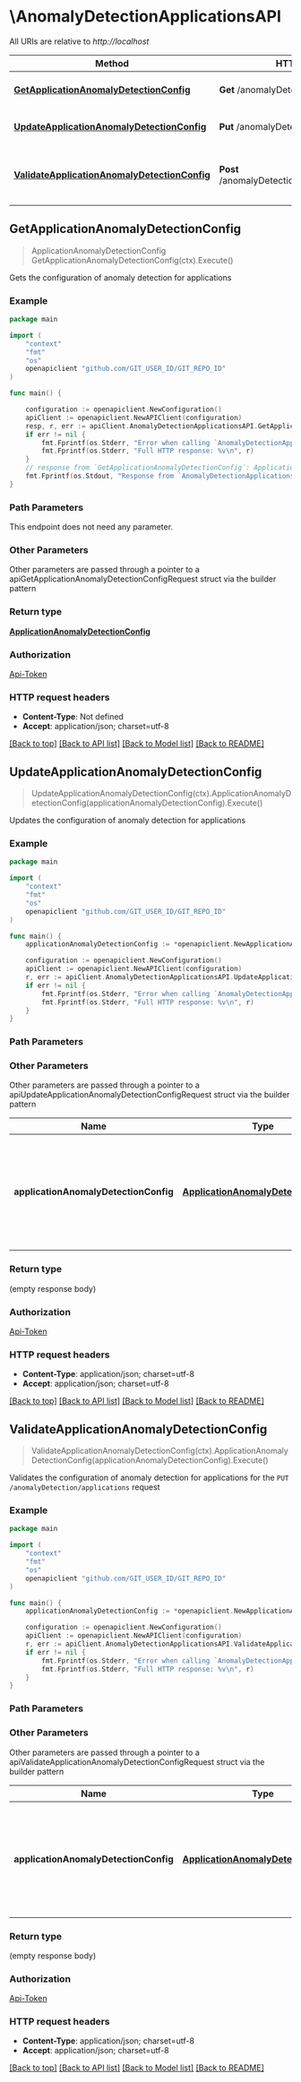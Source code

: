 # \AnomalyDetectionApplicationsAPI

All URIs are relative to *http://localhost*

Method | HTTP request | Description
------------- | ------------- | -------------
[**GetApplicationAnomalyDetectionConfig**](AnomalyDetectionApplicationsAPI.md#GetApplicationAnomalyDetectionConfig) | **Get** /anomalyDetection/applications | Gets the configuration of anomaly detection for applications
[**UpdateApplicationAnomalyDetectionConfig**](AnomalyDetectionApplicationsAPI.md#UpdateApplicationAnomalyDetectionConfig) | **Put** /anomalyDetection/applications | Updates the configuration of anomaly detection for applications
[**ValidateApplicationAnomalyDetectionConfig**](AnomalyDetectionApplicationsAPI.md#ValidateApplicationAnomalyDetectionConfig) | **Post** /anomalyDetection/applications/validator | Validates the configuration of anomaly detection for applications for the &#x60;PUT /anomalyDetection/applications&#x60; request



## GetApplicationAnomalyDetectionConfig

> ApplicationAnomalyDetectionConfig GetApplicationAnomalyDetectionConfig(ctx).Execute()

Gets the configuration of anomaly detection for applications

### Example

```go
package main

import (
    "context"
    "fmt"
    "os"
    openapiclient "github.com/GIT_USER_ID/GIT_REPO_ID"
)

func main() {

    configuration := openapiclient.NewConfiguration()
    apiClient := openapiclient.NewAPIClient(configuration)
    resp, r, err := apiClient.AnomalyDetectionApplicationsAPI.GetApplicationAnomalyDetectionConfig(context.Background()).Execute()
    if err != nil {
        fmt.Fprintf(os.Stderr, "Error when calling `AnomalyDetectionApplicationsAPI.GetApplicationAnomalyDetectionConfig``: %v\n", err)
        fmt.Fprintf(os.Stderr, "Full HTTP response: %v\n", r)
    }
    // response from `GetApplicationAnomalyDetectionConfig`: ApplicationAnomalyDetectionConfig
    fmt.Fprintf(os.Stdout, "Response from `AnomalyDetectionApplicationsAPI.GetApplicationAnomalyDetectionConfig`: %v\n", resp)
}
```

### Path Parameters

This endpoint does not need any parameter.

### Other Parameters

Other parameters are passed through a pointer to a apiGetApplicationAnomalyDetectionConfigRequest struct via the builder pattern


### Return type

[**ApplicationAnomalyDetectionConfig**](ApplicationAnomalyDetectionConfig.md)

### Authorization

[Api-Token](../README.md#Api-Token)

### HTTP request headers

- **Content-Type**: Not defined
- **Accept**: application/json; charset=utf-8

[[Back to top]](#) [[Back to API list]](../README.md#documentation-for-api-endpoints)
[[Back to Model list]](../README.md#documentation-for-models)
[[Back to README]](../README.md)


## UpdateApplicationAnomalyDetectionConfig

> UpdateApplicationAnomalyDetectionConfig(ctx).ApplicationAnomalyDetectionConfig(applicationAnomalyDetectionConfig).Execute()

Updates the configuration of anomaly detection for applications

### Example

```go
package main

import (
    "context"
    "fmt"
    "os"
    openapiclient "github.com/GIT_USER_ID/GIT_REPO_ID"
)

func main() {
    applicationAnomalyDetectionConfig := *openapiclient.NewApplicationAnomalyDetectionConfig(*openapiclient.NewFailureRateIncreaseDetectionConfig("DetectionMode_example"), *openapiclient.NewResponseTimeDegradationDetectionConfig("DetectionMode_example"), *openapiclient.NewTrafficDropDetectionConfig(false), *openapiclient.NewTrafficSpikeDetectionConfig(false)) // ApplicationAnomalyDetectionConfig | The JSON body of the request, containing parameters of the application anomaly detection configuration. (optional)

    configuration := openapiclient.NewConfiguration()
    apiClient := openapiclient.NewAPIClient(configuration)
    r, err := apiClient.AnomalyDetectionApplicationsAPI.UpdateApplicationAnomalyDetectionConfig(context.Background()).ApplicationAnomalyDetectionConfig(applicationAnomalyDetectionConfig).Execute()
    if err != nil {
        fmt.Fprintf(os.Stderr, "Error when calling `AnomalyDetectionApplicationsAPI.UpdateApplicationAnomalyDetectionConfig``: %v\n", err)
        fmt.Fprintf(os.Stderr, "Full HTTP response: %v\n", r)
    }
}
```

### Path Parameters



### Other Parameters

Other parameters are passed through a pointer to a apiUpdateApplicationAnomalyDetectionConfigRequest struct via the builder pattern


Name | Type | Description  | Notes
------------- | ------------- | ------------- | -------------
 **applicationAnomalyDetectionConfig** | [**ApplicationAnomalyDetectionConfig**](ApplicationAnomalyDetectionConfig.md) | The JSON body of the request, containing parameters of the application anomaly detection configuration. | 

### Return type

 (empty response body)

### Authorization

[Api-Token](../README.md#Api-Token)

### HTTP request headers

- **Content-Type**: application/json; charset=utf-8
- **Accept**: application/json; charset=utf-8

[[Back to top]](#) [[Back to API list]](../README.md#documentation-for-api-endpoints)
[[Back to Model list]](../README.md#documentation-for-models)
[[Back to README]](../README.md)


## ValidateApplicationAnomalyDetectionConfig

> ValidateApplicationAnomalyDetectionConfig(ctx).ApplicationAnomalyDetectionConfig(applicationAnomalyDetectionConfig).Execute()

Validates the configuration of anomaly detection for applications for the `PUT /anomalyDetection/applications` request

### Example

```go
package main

import (
    "context"
    "fmt"
    "os"
    openapiclient "github.com/GIT_USER_ID/GIT_REPO_ID"
)

func main() {
    applicationAnomalyDetectionConfig := *openapiclient.NewApplicationAnomalyDetectionConfig(*openapiclient.NewFailureRateIncreaseDetectionConfig("DetectionMode_example"), *openapiclient.NewResponseTimeDegradationDetectionConfig("DetectionMode_example"), *openapiclient.NewTrafficDropDetectionConfig(false), *openapiclient.NewTrafficSpikeDetectionConfig(false)) // ApplicationAnomalyDetectionConfig | The JSON body of the request, containing parameters of the application anomaly detection configuration. (optional)

    configuration := openapiclient.NewConfiguration()
    apiClient := openapiclient.NewAPIClient(configuration)
    r, err := apiClient.AnomalyDetectionApplicationsAPI.ValidateApplicationAnomalyDetectionConfig(context.Background()).ApplicationAnomalyDetectionConfig(applicationAnomalyDetectionConfig).Execute()
    if err != nil {
        fmt.Fprintf(os.Stderr, "Error when calling `AnomalyDetectionApplicationsAPI.ValidateApplicationAnomalyDetectionConfig``: %v\n", err)
        fmt.Fprintf(os.Stderr, "Full HTTP response: %v\n", r)
    }
}
```

### Path Parameters



### Other Parameters

Other parameters are passed through a pointer to a apiValidateApplicationAnomalyDetectionConfigRequest struct via the builder pattern


Name | Type | Description  | Notes
------------- | ------------- | ------------- | -------------
 **applicationAnomalyDetectionConfig** | [**ApplicationAnomalyDetectionConfig**](ApplicationAnomalyDetectionConfig.md) | The JSON body of the request, containing parameters of the application anomaly detection configuration. | 

### Return type

 (empty response body)

### Authorization

[Api-Token](../README.md#Api-Token)

### HTTP request headers

- **Content-Type**: application/json; charset=utf-8
- **Accept**: application/json; charset=utf-8

[[Back to top]](#) [[Back to API list]](../README.md#documentation-for-api-endpoints)
[[Back to Model list]](../README.md#documentation-for-models)
[[Back to README]](../README.md)

